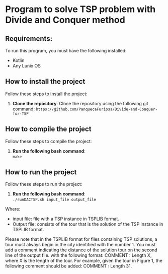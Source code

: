 # Program to solve TSP problem with Divide and Conquer method

## Requirements:
To run this program, you must have the following installed:
- Kotlin
- Any Lunix OS
  
## How to install the project
Follow these steps to install the project:
1. **Clone the repository**: Clone the repository using the following git command:
   ```https://github.com/PanquecaFuriosa/Divide-and-Conquer-for-TSP```

## How to compile the project
Follow these steps to compile the project:<br>
1. **Run the following bash command**:<br>
   ```make```

## How to run the project
Follow these steps to run the project:<br>
1. **Run the following bash command**:<br>
   ```./runDACTSP.sh input_file output_file```

Where:<br>
- input file: file with a TSP instance in TSPLIB format.<br>
- Output file: consists of the tour that is the solution of the TSP instance in TSPLIB format.<br>

Please note that in the TSPLIB format for files containing TSP solutions, a tour must always begin in the city identified with the number 1. You must add a comment indicating the distance of the solution tour on the second line of the output file. with the following format: COMMENT : Length X, where X is the length of the tour.
For example, given the tour in Figure 1, the following comment should be added: COMMENT : Length 31.
